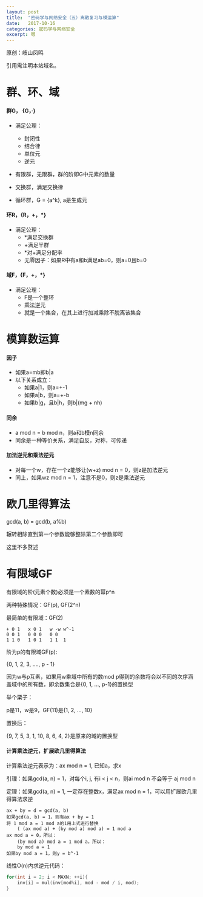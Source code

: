 ```yaml
---
layout: post
title:  "密码学与网络安全（五）离散复习与模运算"
date:   2017-10-16
categories: 密码学与网络安全
excerpt: 嗯
---
```


原创：岐山凤鸣

引用需注明本站域名。

# 群、环、域

#### 群G， {G，·}

* 满足公理：
    * 封闭性
    * 结合律
    * 单位元
    * 逆元

* 有限群，无限群，群的阶即G中元素的数量
* 交换群，满足交换律
* 循环群，G = {a^k}, a是生成元

#### 环R，{R，+，*}

* 满足公理：
    * \*满足交换群
    * \+满足半群
    * \*对\+满足分配率
    * 无零因子：如果R中有a和b满足ab=0，则a=0且b=0

#### 域F，{F，+，*}

* 满足公理：
    * F是一个整环
    * 乘法逆元
    * 就是一个集合，在其上进行加减乘除不脱离该集合

# 模算数运算

#### 因子
* 如果a=mb即b\|a
* 以下关系成立：
    * 如果a\|1，则a=+-1
    * 如果a|b，则a=+-b
    * 如果b|g，且b|h，则b|(mg + nh)

#### 同余
* a mod n = b mod n，则a和b模n同余
* 同余是一种等价关系，满足自反，对称，可传递

#### 加法逆元和乘法逆元
* 对每一个w，存在一个z能够让(w+z) mod n = 0，则z是加法逆元
* 同上，如果wz mod n = 1，注意不是0，则z是乘法逆元

# 欧几里得算法

gcd(a, b) = gcd(b, a%b)

辗转相除直到第一个参数能够整除第二个参数即可

这里不多赘述

# 有限域GF

有限域的阶(元素个数)必须是一个素数的幂p^n

两种特殊情况：GF(p), GF(2^n)

最简单的有限域：GF(2)

```
+ 0 1   x 0 1   w -w w^-1
0 0 1   0 0 0   0 0  
1 1 0   1 0 1   1 1  1
```

阶为p的有限域GF(p):

{0, 1, 2, 3, ...., p - 1}

因为w与p互素，如果用w乘域中所有的数mod p得到的余数将会以不同的次序涵盖域中的所有数，即余数集合是{0, 1, ..., p-1}的置换型

举个栗子：

p是11，w是9，GF(11)是{1, 2, ..., 10}

置换后：

{9, 7, 5, 3, 1, 10, 8, 6, 4, 2}是原来的域的置换型

#### 计算乘法逆元，扩展欧几里得算法

计算乘法逆元表示为：ax mod n = 1, 已知a，求x

引理：如果gcd(a, n) = 1，对每个i, j, 有i < j < n，则ai mod n 不会等于 aj mod n

定理：如果gcd(a, n) = 1, 一定存在整数x，满足ax mod n = 1，可以用扩展欧几里得算法求逆

```
ax + by = d = gcd(a, b)
如果gcd(a, b) = 1，则有ax + by = 1
将 1 mod a = 1 mod a的1用上式进行替换
    ( (ax mod a) + (by mod a) mod a) = 1 mod a
ax mod a = 0，所以：
    (by mod a) mod a = 1 mod a，所以：
    by mod a = 1
如果by mod a = 1，则y = b^-1
```

线性O(n)内求逆元代码：

```cpp
for(int i = 2; i < MAXN; ++i){
    inv[i] = mul(inv[mod%i], mod - mod / i, mod);
}

```
